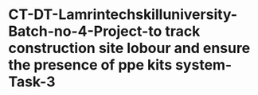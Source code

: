 # CT-DT-Lamrintechskilluniversity-Batch-no-4-Project-to track construction site lobour and ensure the presence of ppe kits system-Task-3
